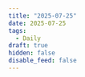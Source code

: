 ```yaml
---
title: "2025-07-25"
date: 2025-07-25
tags:
  - Daily
draft: true
hidden: false
disable_feed: false
---
```


